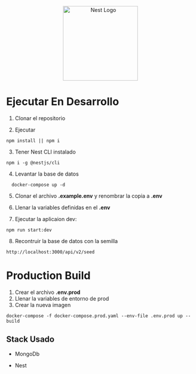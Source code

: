 <p align="center">
  <a href="http://nestjs.com/" target="blank"><img src="https://nestjs.com/img/logo-small.svg" width="200" alt="Nest Logo" /></a>
</p>

# Ejecutar En Desarrollo

1. Clonar el repositorio

2. Ejecutar
```
npm install || npm i
```
3. Tener Nest CLI instalado
```
npm i -g @nestjs/cli
```

4. Levantar la base de datos 
```
  docker-compose up -d
```
5. Clonar el archivo __.example.env__ y renombrar la copia a __.env__

6. Llenar la variables definidas en el __.env__

7. Ejecutar la aplicaion dev:
```
npm run start:dev
```

8. Recontruir la base de datos con la semilla

``` 
http://localhost:3000/api/v2/seed
```

# Production Build
1. Crear el archivo __.env.prod__
2. Llenar la variables de entorno de prod
3. Crear la nueva imagen  
```
docker-compose -f docker-compose.prod.yaml --env-file .env.prod up --build
```

## Stack Usado
* MongoDb

* Nest
